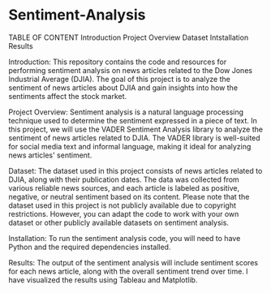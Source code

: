 # Sentiment-Analysis
TABLE OF CONTENT
Introduction
Project Overview
Dataset
Intstallation
Results

Introduction:
This repository contains the code and resources for performing sentiment analysis on news articles related to the Dow Jones Industrial Average (DJIA). The goal of this project is to analyze the sentiment of news articles about DJIA and gain insights into how the sentiments affect the stock market.

Project Overview:
Sentiment analysis is a natural language processing technique used to determine the sentiment expressed in a piece of text. In this project, we will use the VADER Sentiment Analysis library to analyze the sentiment of news articles related to DJIA. The VADER library is well-suited for social media text and informal language, making it ideal for analyzing news articles' sentiment.

Dataset:
The dataset used in this project consists of news articles related to DJIA, along with their publication dates. The data was collected from various reliable news sources, and each article is labeled as positive, negative, or neutral sentiment based on its content.
Please note that the dataset used in this project is not publicly available due to copyright restrictions. However, you can adapt the code to work with your own dataset or other publicly available datasets on sentiment analysis.

Installation:
To run the sentiment analysis code, you will need to have Python and the required dependencies installed. 

Results:
The output of the sentiment analysis will include sentiment scores for each news article, along with the overall sentiment trend over time. I have visualized the results using Tableau and Matplotlib.
